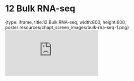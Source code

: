 # 12 Bulk RNA-seq
 
{type: iframe, title:12 Bulk RNA-seq, width:800, height:600, poster:resources/chapt_screen_images/bulk-rna-seq-1.png}
![](https://hutchdatascience.org/Choosing_Genomics_Tools/bulk-rna-seq-1.html)
 

 
